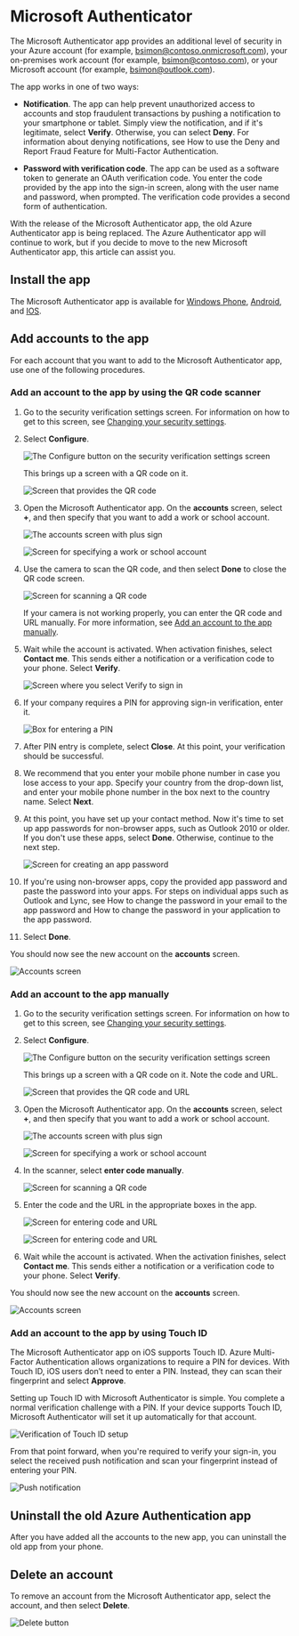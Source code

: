 <properties
	pageTitle="Microsoft Authenticator app for mobile phones | Microsoft Azure"
	description="Learn how to upgrade to the latest version of Azure Authenticator."
	services="multi-factor-authentication"
	documentationCenter=""
	authors="billmath"
	manager="femila"
	editor="curtland"/>

<tags
	ms.service="multi-factor-authentication"
	ms.workload="identity"
	ms.tgt_pltfrm="na"
	ms.devlang="na"
	ms.topic="article"
	ms.date="08/22/2016"
	ms.author="billmath"/>

# Microsoft Authenticator

The Microsoft Authenticator app provides an additional level of security in your Azure account (for example, bsimon@contoso.onmicrosoft.com), your on-premises work account (for example, bsimon@contoso.com), or your Microsoft account (for example, bsimon@outlook.com).

The app works in one of two ways:

- **Notification**. The app can help prevent unauthorized access to accounts and stop fraudulent transactions by pushing a notification to your smartphone or tablet. Simply view the notification, and if it's legitimate, select **Verify**. Otherwise, you can select **Deny**. For information about denying notifications, see How to use the Deny and Report Fraud Feature for Multi-Factor Authentication.

- **Password with verification code**. The app can be used as a software token to generate an OAuth verification code. You enter the code provided by the app into the sign-in screen, along with the user name and password, when prompted. The verification code provides a second form of authentication.

With the release of the Microsoft Authenticator app, the old Azure Authenticator app is being replaced.  The Azure Authenticator app will continue to work, but if you decide to move to the new Microsoft Authenticator app, this article can assist you.  

## Install the app

The Microsoft Authenticator app is available for [Windows Phone](http://go.microsoft.com/fwlink/?Linkid=825071), [Android](http://go.microsoft.com/fwlink/?Linkid=825072), and [IOS](http://go.microsoft.com/fwlink/?Linkid=825073).

## Add accounts to the app

For each account that you want to add to the Microsoft Authenticator app, use one of the following procedures.

### Add an account to the app by using the QR code scanner

1. Go to the security verification settings screen.  For information on how to get to this screen, see [Changing your security settings](multi-factor-authentication-end-user-manage-settings.md).

2. Select **Configure**.

	![The Configure button on the security verification settings screen](./media/multi-factor-authentication-azure-authenticator/azureauthe.png)

	This brings up a screen with a QR code on it.

	![Screen that provides the QR code](./media/multi-factor-authentication-azure-authenticator/barcode2.png)

3. Open the Microsoft Authenticator app. On the **accounts** screen, select **+**, and then specify that you want to add a work or school account.

	![The accounts screen with plus sign](./media/multi-factor-authentication-azure-authenticator/addaccount3.png)

	![Screen for specifying a work or school account](./media/multi-factor-authentication-end-user-first-time-mobile-app/scan.png)

4. Use the camera to scan the QR code, and then select **Done** to close the QR code screen.

	![Screen for scanning a QR code](./media/multi-factor-authentication-end-user-first-time-mobile-app/scan2.png)

	If your camera is not working properly, you can enter the QR code and URL manually. For more information, see [Add an account to the app manually](#add-an-account-to-the-app-manually).

5. Wait while the account is activated. When activation finishes, select **Contact me**.  This sends either a notification or a verification code to your phone.  Select **Verify**.

	![Screen where you select Verify to sign in](./media/multi-factor-authentication-end-user-first-time-mobile-app/verify.png)

6. If your company requires a PIN for approving sign-in verification, enter it.

	![Box for entering a PIN](./media/multi-factor-authentication-end-user-first-time-mobile-app/scan3.png)

7. After PIN entry is complete, select **Close**. At this point, your verification should be successful.
8. We recommend that you enter your mobile phone number in case you lose access to your app. Specify your country from the drop-down list, and enter your mobile phone number in the box next to the country name. Select **Next**.
9. At this point, you have set up your contact method. Now it's time to set up app passwords for non-browser apps, such as Outlook 2010 or older. If you don't use these apps, select **Done**. Otherwise, continue to the next step.

	![Screen for creating an app password](./media/multi-factor-authentication-end-user-first-time-mobile-app/step4.png)

10. If you're using non-browser apps, copy the provided app password and paste the password into your apps. For steps on individual apps such as Outlook and Lync, see How to change the password in your email to the app password and How to change the password in your application to the app password.
11. Select **Done**.

You should now see the new account on the **accounts** screen.

![Accounts screen](./media/multi-factor-authentication-azure-authenticator/accounts.png)

### Add an account to the app manually

1. Go to the security verification settings screen.  For information on how to get to this screen, see [Changing your security settings](multi-factor-authentication-end-user-manage-settings.md).

2. Select **Configure**.

	![The Configure button on the security verification settings screen](./media/multi-factor-authentication-azure-authenticator/azureauthe.png)

	This brings up a screen with a QR code on it.  Note the code and URL.

	![Screen that provides the QR code and URL](./media/multi-factor-authentication-azure-authenticator/barcode2.png)

3. Open the Microsoft Authenticator app. On the **accounts** screen, select **+**, and then specify that you want to add a work or school account.

	![The accounts screen with plus sign](./media/multi-factor-authentication-azure-authenticator/addaccount3.png)

	![Screen for specifying a work or school account](./media/multi-factor-authentication-end-user-first-time-mobile-app/scan.png)

4. In the scanner, select **enter code manually**.

	![Screen for scanning a QR code](./media/multi-factor-authentication-end-user-first-time-mobile-app/scan2.png)

5. Enter the code and the URL in the appropriate boxes in the app.

	![Screen for entering code and URL](./media/multi-factor-authentication-azure-authenticator/manual.png)

	![Screen for entering code and URL](./media/multi-factor-authentication-end-user-first-time-mobile-app/addaccount2.png)

6. Wait while the account is activated. When the activation finishes, select **Contact me**. This sends either a notification or a verification code to your phone. Select **Verify**.

You should now see the new account on the **accounts** screen.

![Accounts screen](./media/multi-factor-authentication-azure-authenticator/accounts.png)

### Add an account to the app by using Touch ID

The Microsoft Authenticator app on iOS supports Touch ID.  Azure Multi-Factor Authentication allows organizations to require a PIN for devices. With Touch ID, iOS users don’t need to enter a PIN. Instead, they can scan their fingerprint and select **Approve**.

Setting up Touch ID with Microsoft Authenticator is simple. You complete a normal verification challenge with a PIN. If your device supports Touch ID, Microsoft Authenticator will set it up automatically for that account.

![Verification of Touch ID setup](./media/multi-factor-authentication-azure-authenticator/touchid1.png)

From that point forward, when you're required to verify your sign-in, you select the received push notification and scan your fingerprint instead of entering your PIN.

![Push notification](./media/multi-factor-authentication-azure-authenticator/touchid2.png)

## Uninstall the old Azure Authentication app

After you have added all the accounts to the new app, you can uninstall the old app from your phone.

## Delete an account

To remove an account from the Microsoft Authenticator app, select the account, and then select **Delete**.

![Delete button](./media/multi-factor-authentication-azure-authenticator/remove.png)
